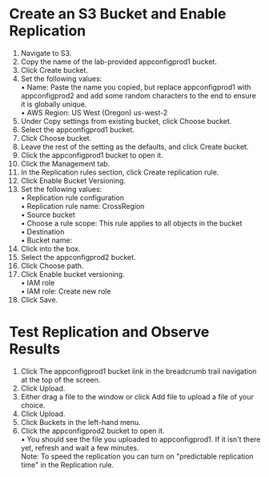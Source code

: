 # Create an S3 Bucket and Enable Replication
1.	Navigate to S3.
2.	Copy the name of the lab-provided appconfigprod1 bucket.
3.	Click Create bucket.
4.	Set the following values:  
•	Name: Paste the name you copied, but replace appconfigprod1 with appconfigprod2 and add some random characters to the end to ensure it is globally unique.  
•	AWS Region: US West (Oregon) us-west-2
5.	Under Copy settings from existing bucket, click Choose bucket.
6.	Select the appconfigprod1 bucket.
7.	Click Choose bucket.
8.	Leave the rest of the setting as the defaults, and click Create bucket.
9.	Click the appconfigprod1 bucket to open it.
10.	Click the Management tab.
11.	In the Replication rules section, click Create replication rule.
12.	Click Enable Bucket Versioning.
13.	Set the following values:  
•	Replication rule configuration  
•	Replication rule name: CrossRegion  
•	Source bucket  
•	Choose a rule scope: This rule applies to all objects in the bucket  
•	Destination  
•	Bucket name:  
1.	Click into the box.
2.	Select the appconfigprod2 bucket.
3.	Click Choose path.
4.	Click Enable bucket versioning.  
•	IAM role  
•	IAM role: Create new role  
14.	Click Save.

# Test Replication and Observe Results
1.	Click The appconfigprod1 bucket link in the breadcrumb trail navigation at the top of the screen.
2.	Click Upload.
3.	Either drag a file to the window or click Add file to upload a file of your choice.
4.	Click Upload.
5.	Click Buckets in the left-hand menu.
6.	Click the appconfigprod2 bucket to open it.   
•	You should see the file you uploaded to appconfigprod1. If it isn't there yet, refresh and wait a few minutes.   
Note: To speed the replication you can turn on "predictable replication time" in the Replication rule.
